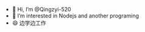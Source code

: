 - 👋 Hi, I’m @Qingzyi-520
- 👀 I’m interested in Nodejs and another programing
- 😄 边学边工作

<!---This is My README, Please advice if i'm wrong--->
